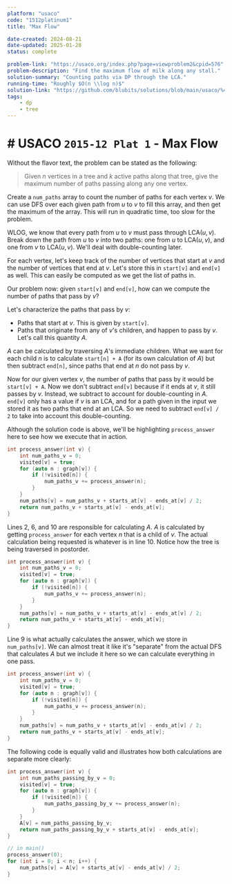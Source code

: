 ```yaml
---
platform: "usaco"
code: "1512platinum1"
title: "Max Flow"

date-created: 2024-08-21
date-updated: 2025-01-28
status: complete

problem-link: "https://usaco.org/index.php?page=viewproblem2&cpid=576"
problem-description: "Find the maximum flow of milk along any stall."
solution-summary: "Counting paths via DP through the LCA."
running-time: "Roughly $O(n \\log n)$"
solution-link: "https://github.com/blubits/solutions/blob/main/usaco/%40solved/1512platinum1/1512platinum1.cpp"
tags:
    - dp
    - tree
---
```


# # USACO `2015-12 Plat 1` - Max Flow

Without the flavor text, the problem can be stated as the following:

> Given $n$ vertices in a tree and $k$ active paths along that tree, give the maximum number of paths passing along any one vertex.

Create a `num_paths` array to count the number of paths for each vertex $v$. We can use DFS over each given path from $u$ to $v$ to fill this array, and then get the maximum of the array. This will run in quadratic time, too slow for the problem.

WLOG, we know that every path from $u$ to $v$ must pass through $\text{LCA}(u, v)$. Break down the path from $u$ to $v$ into two paths: one from $u$ to $\text{LCA}(u, v)$, and one from $v$ to $\text{LCA}(u, v)$. We'll deal with double-counting later.

For each vertex, let's keep track of the number of vertices that start at $v$ and the number of vertices that end at $v$. Let's store this in `start[v]` and `end[v]` as well. This can easily be computed as we get the list of paths in.

Our problem now: given `start[v]` and `end[v]`, how can we compute the number of paths that pass by $v$?

Let's characterize the paths that pass by $v$:

- Paths that start at $v$. This is given by `start[v]`.
- Paths that originate from any of $v$'s children, and happen to pass by $v$. Let's call this quantity $A$.

$A$ can be calculated by traversing $A$'s immediate children. What we want for each child $n$ is to calculate `start[n] + A` (for its own calculation of $A$) but then subtract `end[n]`, since paths that end at $n$ do not pass by $v$.

Now for our given vertex $v$, the number of paths that pass by it would be `start[v] + A`. Now we don't subtract `end[v]` because if it ends at $v$, it still passes by $v$. Instead, we subtract to account for double-counting in $A$. `end[v]` only has a value if $v$ is an LCA, and for a path given in the input we stored it as two paths that end at an LCA. So we need to subtract `end[v] / 2` to take into account this double-counting.

Although the solution code is above, we'll be highlighting `process_answer` here to see how we execute that in action.

```cpp
int process_answer(int v) {
    int num_paths_v = 0;
    visited[v] = true;
    for (auto n : graph[v]) {
        if (!visited[n]) {
            num_paths_v += process_answer(n);
        }
    }
    num_paths[v] = num_paths_v + starts_at[v] - ends_at[v] / 2;
    return num_paths_v + starts_at[v] - ends_at[v];
}
```

Lines 2, 6, and 10 are responsible for calculating $A$. $A$ is calculated by getting `process_answer` for each vertex $n$ that is a child of $v$. The actual calculation being requested is whatever is in line 10. Notice how the tree is being traversed in postorder.

```cpp hl=2,6,10
int process_answer(int v) {
    int num_paths_v = 0;
    visited[v] = true;
    for (auto n : graph[v]) {
        if (!visited[n]) {
            num_paths_v += process_answer(n);
        }
    }
    num_paths[v] = num_paths_v + starts_at[v] - ends_at[v] / 2;
    return num_paths_v + starts_at[v] - ends_at[v];
}
```

Line 9 is what actually calculates the answer, which we store in `num_paths[v]`. We can almost treat it like it's "separate" from the actual DFS that calculates $A$ but we include it here so we can calculate everything in one pass.

```cpp hl=9
int process_answer(int v) {
    int num_paths_v = 0;
    visited[v] = true;
    for (auto n : graph[v]) {
        if (!visited[n]) {
            num_paths_v += process_answer(n);
        }
    }
    num_paths[v] = num_paths_v + starts_at[v] - ends_at[v] / 2;
    return num_paths_v + starts_at[v] - ends_at[v];
}
```

The following code is equally valid and illustrates how both calculations are separate more clearly:

```cpp
int process_answer(int v) {
    int num_paths_passing_by_v = 0;
    visited[v] = true;
    for (auto n : graph[v]) {
        if (!visited[n]) {
            num_paths_passing_by_v += process_answer(n);
        }
    }
    A[v] = num_paths_passing_by_v;
    return num_paths_passing_by_v + starts_at[v] - ends_at[v];
}

// in main()
process_answer(0);
for (int i = 0; i < n; i++) {
	num_paths[v] = A[v] + starts_at[v] - ends_at[v] / 2;
}
```
